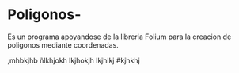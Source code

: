 # Poligonos-
Es un programa apoyandose de la libreria Folium para la creacion de poligonos mediante coordenadas.


,mhbkjhb
ñlkhjokh
lkjhokjh
lkjhlkj
#kjhkhj
